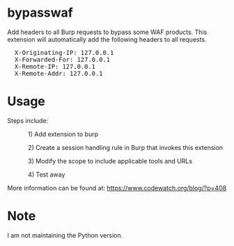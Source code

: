 bypasswaf
=========

Add headers to all Burp requests to bypass some WAF products.  This extension will automatically add the following headers to all requests.

<pre>
  X-Originating-IP: 127.0.0.1
  X-Forwarded-For: 127.0.0.1
  X-Remote-IP: 127.0.0.1
  X-Remote-Addr: 127.0.0.1
</pre>


Usage
=====

Steps include:
<ul>
<ol>1) Add extension to burp</ol>
<ol>2) Create a session handling rule in Burp that invokes this extension</ol>
<ol>3) Modify the scope to include applicable tools and URLs</ol>
<ol>4) Test away</ol>
</ul>

More information can be found at: <a href="ttps://www.codewatch.org/blog/?p=408" target=_codewatch>https://www.codewatch.org/blog/?p=408</a>


Note
=====

I am not maintaining the Python version.
